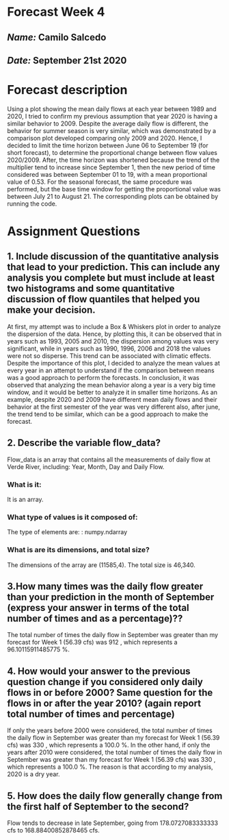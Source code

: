 # Forecast Week 4
## *Name:* Camilo Salcedo
## *Date:* September 21st 2020

# Forecast description

Using a plot showing the mean daily flows at each year between 1989 and 2020, I tried to confirm my previous assumption that year 2020 is having a similar behavior to 2009. Despite the average daily flow is different, the behavior for summer season is very similar, which was demonstrated by a comparison plot developed comparing only 2009 and 2020. Hence, I decided to limit the time horizon between June 06 to September 19 (for short forecast), to determine the proportional change between flow values 2020/2009. After, the time horizon was shortened because the trend of the multiplier tend to increase since September 1, then the new period of time considered was between September 01 to 19, with a mean proportional value of 0.53. For the seasonal forecast, the same procedure was performed, but the base time window for getting the proportional value was between July 21 to August 21. The corresponding plots can be obtained by running the code.

# Assignment Questions
## 1. Include discussion of the quantitative analysis that lead to your prediction. This can include any analysis you complete but must include at least two histograms and some quantitative discussion of flow quantiles that helped you make your decision.
At first, my attempt was to include a Box & Whiskers plot in order to analyze the dispersion of the data. Hence, by plotting this, it can be observed that in years such as 1993, 2005 and 2010, the dispersion among values was very significant, while in years such as 1990, 1996, 2006 and 2018 the values were not so disperse. This trend can be associated with climatic effects. Despite the importance of this plot, I decided to analyze the mean values at every year in an attempt to understand if the comparison between means was a good approach to perform the forecasts. In conclusion, it was observed that analyzing the mean behavior along a year is a very big time window, and it would be better to analyze it in smaller time horizons. As an example, despite 2020 and 2009 have different mean daily flows and their behavior at the first semester of the year was very different also, after june, the trend tend to be similar, which can be a good approach to make the forecast.

## 2. Describe the variable flow_data?
Flow_data is an array that contains all the measurements of daily flow at Verde River, including: Year, Month, Day and Daily Flow.
### What is it:
It is an array.
### What type of values is it composed of:
The type of elements are: : numpy.ndarray
### What is are its dimensions, and total size?
The dimensions of the array are (11585,4). The total size is 46,340.

## 3.How many times was the daily flow greater than your prediction in the month of September (express your answer in terms of the total number of times and as a percentage)??
The total number of times the daily flow in September was greater than my forecast for Week 1 (56.39 cfs) was 912 , which represents a 96.10115911485775 %.

## 4. How would your answer to the previous question change if you considered only daily flows in or before 2000? Same question for the flows in or after the year 2010? (again report total number of times and percentage)
If only the years before 2000 were considered, the total number of times the daily flow in September was greater than my forecast for Week 1 (56.39 cfs) was 330 , which represents a 100.0 %. In the other hand, if only the years after 2010 were considered, the total number of times the daily flow in September was greater than my forecast for Week 1 (56.39 cfs) was 330 , which represents a 100.0 %. The reason is that according to my analysis, 2020 is a dry year.

## 5. How does the daily flow generally change from the first half of September to the second?
Flow tends to decrease in late September, going from 178.0727083333333 cfs to 168.88400852878465 cfs.

